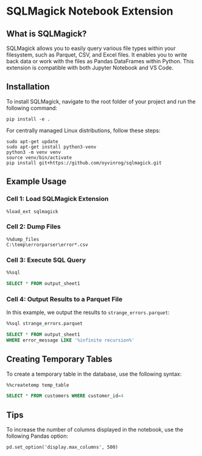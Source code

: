 
# SQLMagick Notebook Extension

## What is SQLMagick?

SQLMagick allows you to easily query various file types within your filesystem, such as Parquet, CSV, and Excel files. It enables you to write back data or work with the files as Pandas DataFrames within Python. This extension is compatible with both Jupyter Notebook and VS Code.

## Installation

To install SQLMagick, navigate to the root folder of your project and run the following command:

```
pip install -e .
```

For centrally managed Linux distributions, follow these steps:

```
sudo apt-get update
sudo apt-get install python3-venv
python3 -m venv venv
source venv/bin/activate
pip install git+https://github.com/oyvinrog/sqlmagick.git
```

## Example Usage

### Cell 1: Load SQLMagick Extension

```
%load_ext sqlmagick
```

### Cell 2: Dump Files

```
%%dump_files
C:\temp\errorparser\error*.csv
```

### Cell 3: Execute SQL Query

```sql
%%sql

SELECT * FROM output_sheet1
```

### Cell 4: Output Results to a Parquet File

In this example, we output the results to `strange_errors.parquet`:

```sql
%%sql strange_errors.parquet

SELECT * FROM output_sheet1
WHERE error_message LIKE '%infinite recursion%'
```

## Creating Temporary Tables

To create a temporary table in the database, use the following syntax:

```sql
%%createtemp temp_table

SELECT * FROM customers WHERE customer_id=4
```

## Tips

To increase the number of columns displayed in the notebook, use the following Pandas option:

```
pd.set_option('display.max_columns', 500)
```
